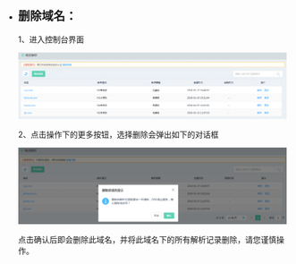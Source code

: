 - ## **删除域名：**

  1、进入控制台界面

  ![img](https://github.com/jdcloudcom/cn/blob/edit/image/dns-img/delete-domain-name1.png)

   

  2、点击操作下的更多按钮，选择删除会弹出如下的对话框

  ![img](https://github.com/jdcloudcom/cn/blob/edit/image/dns-img/delete-domain-name2.png)

  点击确认后即会删除此域名，并将此域名下的所有解析记录删除，请您谨慎操作。
